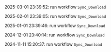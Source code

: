 2025-03-01 23:39:52: run workflow `Sync_Download` 

2025-02-01 23:39:05: run workflow `Sync_Download` 

2025-01-01 23:39:46: run workflow `Sync_Download` 

2024-12-01 23:40:14: run workflow `Sync_Download` 

2024-11-11 15:20:37: run workflow `Sync_Download` 


